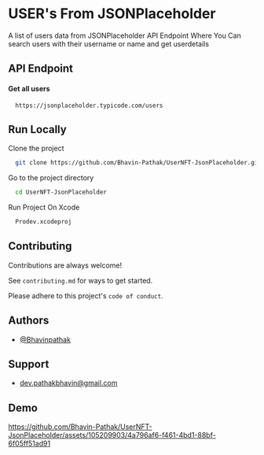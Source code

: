 
# USER's From JSONPlaceholder

A list of users data from JSONPlaceholder API Endpoint Where You Can search users with their username or name and get userdetails 


## API Endpoint

#### Get all users

```http
  https://jsonplaceholder.typicode.com/users
```
## Run Locally

Clone the project

```bash
  git clone https://github.com/Bhavin-Pathak/UserNFT-JsonPlaceholder.git
```

Go to the project directory

```bash
  cd UserNFT-JsonPlaceholder
```

Run Project On Xcode 

```bash
  Prodev.xcodeproj
```


## Contributing

Contributions are always welcome!

See `contributing.md` for ways to get started.

Please adhere to this project's `code of conduct`.


## Authors

- [@Bhavinpathak](https://github.com/Bhavin-Pathak)


## Support

- dev.pathakbhavin@gmail.com 


## Demo

https://github.com/Bhavin-Pathak/UserNFT-JsonPlaceholder/assets/105209903/4a796af6-f461-4bd1-88bf-6f05ff51ad91


